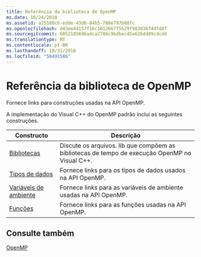 ```yaml
---
title: Referência da biblioteca de OpenMP
ms.date: 10/24/2018
ms.assetid: a25188c6-edde-43d0-84b5-780e797b08fc
ms.openlocfilehash: d43ee44157f16c1012667f5529f983036f4dfd8f
ms.sourcegitcommit: 6052185696adca270bc9bdbec45a626dd89cdcdd
ms.translationtype: MT
ms.contentlocale: pt-BR
ms.lasthandoff: 10/31/2018
ms.locfileid: "50491586"
---
```

# <a name="openmp-library-reference"></a>Referência da biblioteca de OpenMP

Fornece links para construções usadas na API OpenMP.

A implementação do Visual C++ do OpenMP padrão inclui as seguintes construções.

|Constructo|Descrição|
|---------------|-----------------|
|[Bibliotecas](openmp-libraries.md)|Discute os arquivos. lib que compõem as bibliotecas de tempo de execução OpenMP no Visual C++.|
|[Tipos de dados](openmp-data-types.md)|Fornece links para os tipos de dados usados na API OpenMP.|
|[Variáveis de ambiente](openmp-environment-variables.md)|Fornece links para as variáveis de ambiente usadas na API OpenMP.|
|[Funções](openmp-functions.md)|Fornece links para as funções usadas na API OpenMP.|

## <a name="see-also"></a>Consulte também

[OpenMP](../../../parallel/openmp/openmp-in-visual-cpp.md)